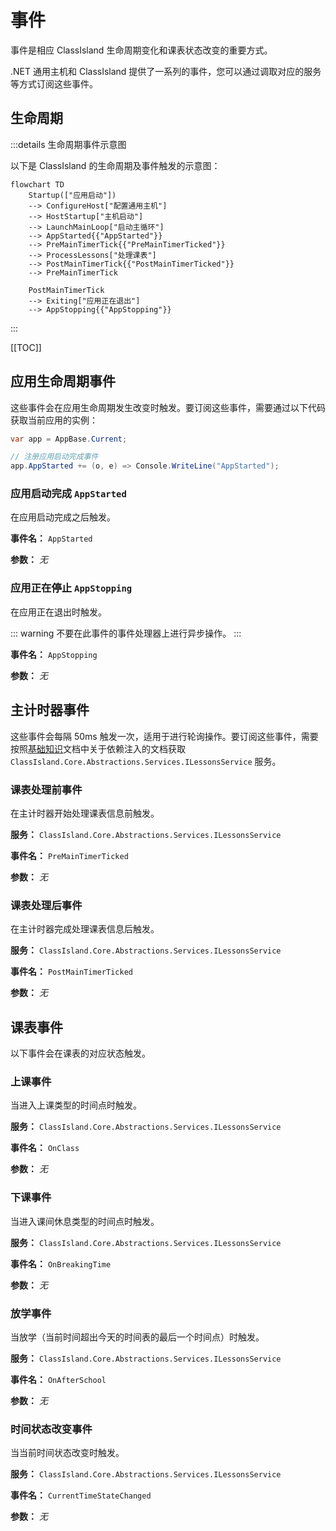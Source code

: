 # 事件

事件是相应 ClassIsland 生命周期变化和课表状态改变的重要方式。

.NET 通用主机和 ClassIsland 提供了一系列的事件，您可以通过调取对应的服务等方式订阅这些事件。

## 生命周期

:::details 生命周期事件示意图

以下是 ClassIsland 的生命周期及事件触发的示意图：

```mermaid
flowchart TD
    Startup(["应用启动"])
    --> ConfigureHost["配置通用主机"]
    --> HostStartup["主机启动"]
    --> LaunchMainLoop["启动主循环"]
    --> AppStarted{{"AppStarted"}}
    --> PreMainTimerTick{{"PreMainTimerTicked"}}
    --> ProcessLessons["处理课表"]
    --> PostMainTimerTick{{"PostMainTimerTicked"}}
    --> PreMainTimerTick

    PostMainTimerTick
    --> Exiting["应用正在退出"]
    --> AppStopping{{"AppStopping"}}
```

:::

[[TOC]]

## 应用生命周期事件

这些事件会在应用生命周期发生改变时触发。要订阅这些事件，需要通过以下代码获取当前应用的实例：

```csharp
var app = AppBase.Current;

// 注册应用启动完成事件
app.AppStarted += (o, e) => Console.WriteLine("AppStarted");
```

### 应用启动完成 `AppStarted`

在应用启动完成之后触发。

**事件名：** `AppStarted`

**参数：** _无_

### 应用正在停止 `AppStopping`

在应用正在退出时触发。

::: warning
不要在此事件的事件处理器上进行异步操作。
:::

**事件名：** `AppStopping`

**参数：** _无_

## 主计时器事件

这些事件会每隔 50ms 触发一次，适用于进行轮询操作。要订阅这些事件，需要按照[基础知识](./basics.md#依赖注入)文档中关于依赖注入的文档获取 `ClassIsland.Core.Abstractions.Services.ILessonsService` 服务。

### 课表处理前事件

在主计时器开始处理课表信息前触发。

**服务：** `ClassIsland.Core.Abstractions.Services.ILessonsService`

**事件名：** `PreMainTimerTicked`

**参数：** _无_

### 课表处理后事件

在主计时器完成处理课表信息后触发。

**服务：** `ClassIsland.Core.Abstractions.Services.ILessonsService`

**事件名：** `PostMainTimerTicked`

**参数：** _无_

## 课表事件

以下事件会在课表的对应状态触发。

### 上课事件

当进入上课类型的时间点时触发。

**服务：** `ClassIsland.Core.Abstractions.Services.ILessonsService`

**事件名：** `OnClass`

**参数：** _无_

### 下课事件

当进入课间休息类型的时间点时触发。

**服务：** `ClassIsland.Core.Abstractions.Services.ILessonsService`

**事件名：** `OnBreakingTime`

**参数：** _无_

### 放学事件

当放学（当前时间超出今天的时间表的最后一个时间点）时触发。

**服务：** `ClassIsland.Core.Abstractions.Services.ILessonsService`

**事件名：** `OnAfterSchool`

**参数：** _无_

### 时间状态改变事件

当当前时间状态改变时触发。

**服务：** `ClassIsland.Core.Abstractions.Services.ILessonsService`

**事件名：** `CurrentTimeStateChanged`

**参数：** _无_
